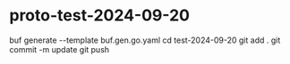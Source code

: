 # proto-test-2024-09-20

buf generate --template buf.gen.go.yaml
cd test-2024-09-20
git add .
git commit -m update
git push
